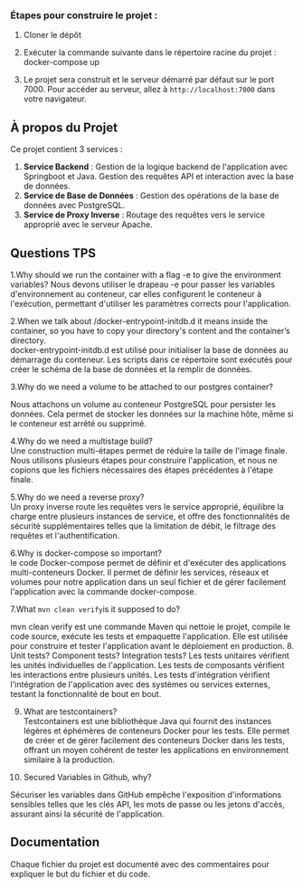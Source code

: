 ### Étapes pour construire le projet :

1. Cloner le dépôt
2. Exécuter la commande suivante dans le répertoire racine du projet :
docker-compose up

3. Le projet sera construit et le serveur démarré par défaut sur le port 7000. Pour accéder au serveur, allez à `http://localhost:7000` dans votre navigateur.

## À propos du Projet

Ce projet contient 3 services :

1. **Service Backend** : Gestion de la logique backend de l'application avec Springboot et Java. Gestion des requêtes API et interaction avec la base de données.
2. **Service de Base de Données** : Gestion des opérations de la base de données avec PostgreSQL.
3. **Service de Proxy Inverse** : Routage des requêtes vers le service approprié avec le serveur Apache.

## Questions TPS

1.Why should we run the container with a flag -e to give the environment variables?
    Nous devons utiliser le drapeau -e pour passer les variables d'environnement au conteneur, car elles configurent le conteneur à l'exécution, permettant d'utiliser les paramètres corrects pour l'application.
    
    
2.When we talk about /docker-entrypoint-initdb.d it means inside the container, so you have to copy your directory's content and the container’s directory.    
    docker-entrypoint-initdb.d est utilisé pour initialiser la base de données au démarrage du conteneur. Les scripts dans ce répertoire sont exécutés pour créer le schéma de la base de données et la remplir de données.

3.Why do we need a volume to be attached to our postgres container?

Nous attachons un volume au conteneur PostgreSQL pour persister les données. Cela permet de stocker les données sur la machine hôte, même si le conteneur est arrêté ou supprimé.
    
4.Why do we need a multistage build?    
    Une construction multi-étapes permet de réduire la taille de l'image finale. Nous utilisons plusieurs étapes pour construire l'application, et nous ne copions que les fichiers nécessaires des étapes précédentes à l'étape finale.
    
5.Why do we need a reverse proxy?    
    Un proxy inverse route les requêtes vers le service approprié, équilibre la charge entre plusieurs instances de service, et offre des fonctionnalités de sécurité supplémentaires telles que la limitation de débit, le filtrage des requêtes et l'authentification.
    
6.Why is docker-compose so important?    
le code Docker-compose permet de définir et d'exécuter des applications multi-conteneurs Docker. Il permet de définir les services, réseaux et volumes pour notre application dans un seul fichier et de gérer facilement l'application avec la commande docker-compose.
    
7.What ```mvn clean verify```is it supposed to do?    

mvn clean verify est une commande Maven qui nettoie le projet, compile le code source, exécute les tests et empaquette l'application. Elle est utilisée pour construire et tester l'application avant le déploiement en production.
8. Unit tests? Component tests? Integration tests? 
    Les tests unitaires vérifient les unités individuelles de l'application. Les tests de composants vérifient les interactions entre plusieurs unités. Les tests d'intégration vérifient l'intégration de l'application avec des systèmes ou services externes, testant la fonctionnalité de bout en bout.
        
9. What are testcontainers?    
Testcontainers est une bibliothèque Java qui fournit des instances légères et éphémères de conteneurs Docker pour les tests. Elle permet de créer et de gérer facilement des conteneurs Docker dans les tests, offrant un moyen cohérent de tester les applications en environnement similaire à la production.

10. Secured Variables in Github, why?

Sécuriser les variables dans GitHub empêche l'exposition d'informations sensibles telles que les clés API, les mots de passe ou les jetons d'accès, assurant ainsi la sécurité de l'application.

## Documentation

Chaque fichier du projet est documenté avec des commentaires pour expliquer le but du fichier et du code. 
